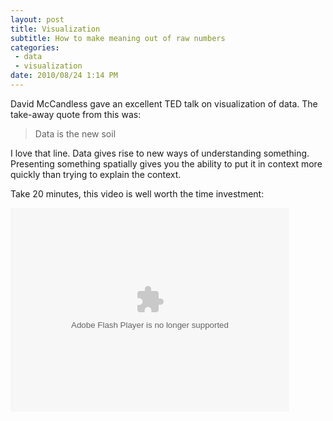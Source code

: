 ```yaml
---
layout: post
title: Visualization
subtitle: How to make meaning out of raw numbers
categories:
 - data
 - visualization
date: 2010/08/24 1:14 PM
---
```


David McCandless gave an excellent TED talk on visualization of data.  The
take-away quote from this was:

> Data is the new soil

I love that line.  Data gives rise to new ways of understanding something.
Presenting something spatially gives you the ability to put it in context
more quickly than trying to explain the context.

Take 20 minutes, this video is well worth the time investment:

<div class="thumbnail video ted">
<object width="446" height="326">
<param name="movie" value="http://video.ted.com/assets/player/swf/EmbedPlayer.swf"></param>
<param name="allowFullScreen" value="true" />
<param name="allowScriptAccess" value="always"/>
<param name="wmode" value="transparent"></param>
<param name="bgColor" value="#ffffff"></param> 
<param name="flashvars" value="vu=http://video.ted.com/talks/dynamic/DavidMcCandless_2010G-medium.flv&su=http://images.ted.com/images/ted/tedindex/embed-posters/DavidMcCandless-2010G.embed_thumbnail.jpg&vw=432&vh=240&ap=0&ti=937&introDuration=15330&adDuration=4000&postAdDuration=830&adKeys=talk=david_mccandless_the_beauty_of_data_visualization;year=2010;theme=design_like_you_give_a_damn;theme=presentation_innovation;theme=a_taste_of_tedglobal_2010;theme=new_on_ted_com;theme=the_creative_spark;event=TEDGlobal+2010;&preAdTag=tconf.ted/embed;tile=1;sz=512x288;" />
<embed src="http://video.ted.com/assets/player/swf/EmbedPlayer.swf" pluginspace="http://www.macromedia.com/go/getflashplayer" type="application/x-shockwave-flash" wmode="transparent" bgColor="#ffffff" width="446" height="326" allowFullScreen="true" allowScriptAccess="always" flashvars="vu=http://video.ted.com/talks/dynamic/DavidMcCandless_2010G-medium.flv&su=http://images.ted.com/images/ted/tedindex/embed-posters/DavidMcCandless-2010G.embed_thumbnail.jpg&vw=432&vh=240&ap=0&ti=937&introDuration=15330&adDuration=4000&postAdDuration=830&adKeys=talk=david_mccandless_the_beauty_of_data_visualization;year=2010;theme=design_like_you_give_a_damn;theme=presentation_innovation;theme=a_taste_of_tedglobal_2010;theme=new_on_ted_com;theme=the_creative_spark;event=TEDGlobal+2010;"></embed></object>
</div>
